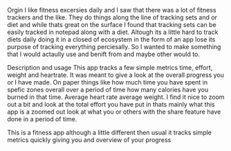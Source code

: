 Orgin
I like fitness excersies daily and I saw that there was a lot of fitness trackers and the like. They do things along the line of tracking sets and or diet and
while thats great on the surface I found that tracking sets can be easily tracked in notepad along with a diet. Altough its a little hard to track diets daily
doing it in a closed of ecosystem in the form of an app lose its purpose of tracking everything perciesally. So I wanted to make something that I would actaully use
and benift from and maybe other would to.

Description and usage
This app tracks a few simple metrics time, effort, weight and heartrate. It was meant to give a look at the overall progress
you or I have made. On paper things like how much time you have spent in spefic zones overall over a period of time how many calories have you burned in that time. Average heart
rate average weight. I find it nice to zoom out a bit and look at the total effort you have put in thats mainly what this app is a zoomed out look at what you or others with the share
feature have done in a period of time.

This is a fitness app although a little different then usual it tracks simple metrics quickly giving you and overview of your progress
